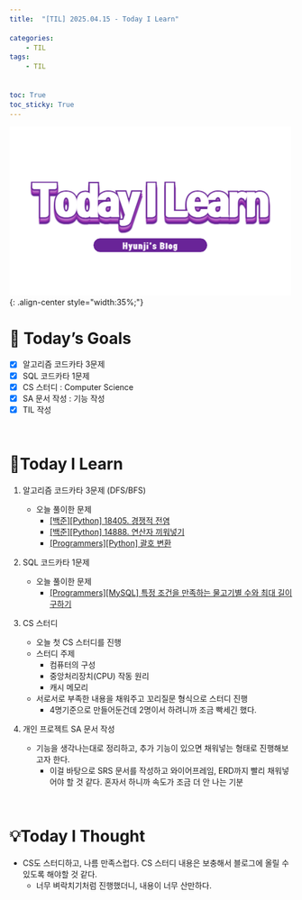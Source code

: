 ```yaml
---
title:  "[TIL] 2025.04.15 - Today I Learn" 

categories: 
    - TIL
tags: 
    - TIL


toc: True
toc_sticky: True
---
```


![TIL](/assets/images/TIL3.png){: .align-center style="width:35%;"}

# 🎯 Today’s Goals
- [x]  알고리즘 코드카타 3문제
- [x]  SQL 코드카타 1문제
- [x]  CS 스터디 : Computer Science
- [x]  SA 문서 작성 : 기능 작성
- [x]  TIL 작성

<br>

# 👀Today I Learn

1. 알고리즘 코드카타 3문제 (DFS/BFS)

   - 오늘 풀이한 문제
     - [[백준][Python] 18405. 경쟁적 전염](https://hzi09.github.io/python_boj/python_18405/)
     - [[백준][Python] 14888. 연산자 끼워넣기](https://hzi09.github.io/python_boj/python_14888/)
     - [[Programmers][Python] 괄호 변환](https://hzi09.github.io/mysql_programmers/pg_python_60058)

2. SQL 코드카타 1문제

   - 오늘 풀이한 문제
     - [[Programmers][MySQL] 특정 조건을 만족하는 물고기별 수와 최대 길이 구하기](https://hzi09.github.io/mysql_programmers/pg_sql_298519/)

3. CS 스터디

   - 오늘 첫 CS 스터디를 진행
   - 스터디 주제
     - 컴퓨터의 구성
     - 중앙처리장치(CPU) 작동 원리
     - 캐시 메모리
   - 서로서로 부족한 내용을 채워주고 꼬리질문 형식으로 스터디 진행
     - 4명기준으로 만들어둔건데 2명이서 하려니까 조금 빡세긴 했다.

4. 개인 프로젝트 SA 문서 작성

   - 기능을 생각나는대로 정리하고, 추가 기능이 있으면 채워넣는 형태로 진행해보고자 한다.
     - 이걸 바탕으로 SRS 문서를 작성하고 와이어프레임, ERD까지 빨리 채워넣어야 할 것 같다. 혼자서 하니까 속도가 조금 더 안 나는 기분

<br>

# 💡Today I Thought

- CS도 스터디하고, 나름 만족스럽다. CS 스터디 내용은 보충해서 블로그에 올릴 수 있도록 해야할 것 같다.
  - 너무 벼락치기처럼 진행했더니, 내용이 너무 산만하다.